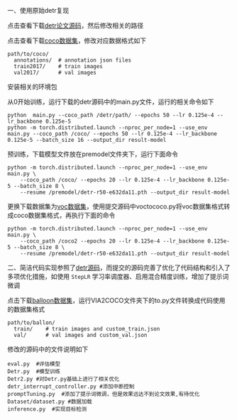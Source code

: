一、使用原始detr复现

点击查看下载[detr论文源码](https://github.com/facebookresearch/detr)，然后修改相关的路径

点击查看下载[coco数据集](https://cocodataset.org/)，修改对应数据格式如下

```
path/to/coco/
  annotations/  # annotation json files
  train2017/    # train images
  val2017/      # val images
```

安装相关的环境包

从0开始训练，运行下载的detr源码中的main.py文件，运行的相关命令如下

```
python  main.py --coco_path /detr/path/ --epochs 50 --lr 0.125e-4 --lr_backbone 0.125e-5
python -m torch.distributed.launch --nproc_per_node=1 --use_env main.py --coco_path /coco/ --epochs 50 --lr 0.125e-4 --lr_backbone 0.125e-5 --batch_size 16 --output_dir result-model
```

预训练，下载模型文件放在premodel文件夹下，运行下面命令

```
python -m torch.distributed.launch --nproc_per_node=1 --use_env main.py \
    --coco_path /coco/ --epochs 20 --lr 0.125e-4 --lr_backbone 0.125e-5 --batch_size 8 \
    --resume /premodel/detr-r50-e632da11.pth --output_dir result-model
```

更换下载数据集为[voc数据集](https://pjreddie.com/projects/pascal-voc-dataset-mirror/)，使用提交源码中voctococo.py将voc数据集格式转成coco数据集格式，再执行下面的命令

```
python -m torch.distributed.launch --nproc_per_node=1 --use_env main.py \
    --coco_path /coco2 --epochs 20 --lr 0.125e-4 --lr_backbone 0.125e-5 --batch_size 8 \
    --resume /premodel/detr-r50-e632da11.pth --output_dir result-model
```

二、简洁代码实现参照了[detr源码](https://github.com/NielsRogge/Transformers-Tutorials/blob/master/DETR/Fine_tuning_DetrForObjectDetection_on_custom_dataset_(balloon).ipynb)，而提交的源码完善了优化了代码结构和引入了多项优化措施，如使用 `StepLR` 学习率调度器、启用混合精度训练，增加了提示词微调

点击下载[balloon数据集](https://github.com/matterport/Mask_RCNN/releases/download/v2.1/balloon_dataset.zip)，运行VIA2COCO文件夹下的to.py文件转换成代码使用的数据集格式

```
path/to/ballon/
  train/    # train images and custom_train.json
  val/      # val images and custom_val.json
```

修改的源码中的文件说明如下

```
eval.py  #评估模型
Detr.py  #模型训练
Detr2.py #对Detr.py基础上进行了相关优化
detr_interrupt_controller.py #添加中断控制
promptTuning.py  #添加了提示词微调，但是效果远达不到论文效果,有待优化
Dataset/dataset.py #数据加载
inference.py  #实现目标检测
```

